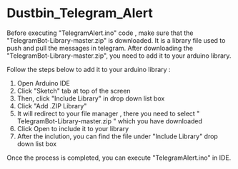 # Dustbin_Telegram_Alert

Before executing "TelegramAlert.ino" code , make sure that the "TelegramBot-Library-master.zip" is downloaded. It is a library file used to push and pull the messages in telegram. After downloading the "TelegramBot-Library-master.zip", you need to add it to your arduino library. 

Follow the steps below to add it to your arduino library :

1. Open Arduino IDE
2. Click "Sketch" tab at top of the screen
3. Then, click "Include Library" in drop down list box
4. Click "Add .ZIP Library"
5. It will redirect to your file manager , there you need to select " TelegramBot-Library-master.zip " which you have downloaded 
6. Click Open to include it to your library
7. After the inclution, you can find the file under "Include Library" drop down list box

Once the process is completed, you can execute "TelegramAlert.ino" in IDE.

